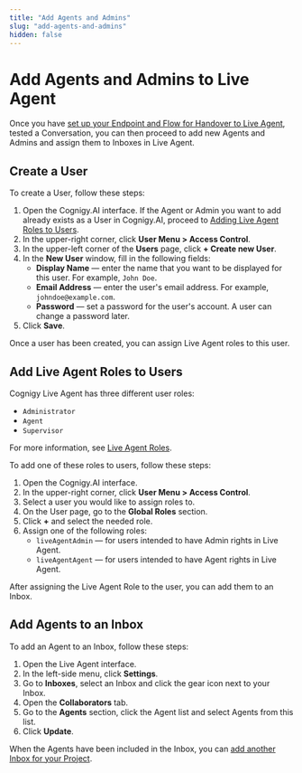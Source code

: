 ```yaml
---
title: "Add Agents and Admins" 
slug: "add-agents-and-admins" 
hidden: false 
---
```


# Add Agents and Admins to Live Agent

Once you have [set up your Endpoint and Flow for Handover to Live Agent](live-agent-setup-handover.md), tested a Conversation, you can then proceed to add new Agents and Admins and assign them to Inboxes in Live Agent.

## Create a User

To create a User, follow these steps:

1. Open the Cognigy.AI interface. If the Agent or Admin you want to add already exists as a User in Cognigy.AI, proceed to [Adding Live Agent Roles to Users](#Adding-Live-Agent-Roles-to-Users).
2. In the upper-right corner, click **User Menu > Access Control**.
3. In the upper-left corner of the **Users** page, click **+ Create new User**. 
4. In the **New User** window, fill in the following fields:
    - **Display Name** — enter the name that you want to be displayed for this user. For example, `John Doe`.
    - **Email Address** — enter the user's email address. For example, `johndoe@example.com`.
    - **Password** — set a password for the user's account. A user can change a password later.
5. Click **Save**.

Once a user has been created, you can assign Live Agent roles to this user.

## Add Live Agent Roles to Users

Cognigy Live Agent has three different user roles:

- `Administrator`
- `Agent`
- `Supervisor`

For more information, see [Live Agent Roles](../../roles.md).

To add one of these roles to users, follow these steps:

1. Open the Cognigy.AI interface.
2. In the upper-right corner, click **User Menu > Access Control**. 
3. Select a user you would like to assign roles to.
4. On the User page, go to the **Global Roles** section. 
5. Click **+** and select the needed role. 
6. Assign one of the following roles:
    - `liveAgentAdmin` — for users intended to have Admin rights in Live Agent.
    - `liveAgentAgent` — for users intended to have Agent rights in Live Agent.

After assigning the Live Agent Role to the user, you can add them to an Inbox.

## Add Agents to an Inbox

To add an Agent to an Inbox, follow these steps:

1. Open the Live Agent interface.
2. In the left-side menu, click **Settings**.
3. Go to **Inboxes**, select an Inbox and click the gear icon next to your Inbox.
4. Open the **Collaborators** tab. 
5. Go to the **Agents** section, click the Agent list and select Agents from this list. 
6. Click **Update**.

When the Agents have been included in the Inbox, you can [add another Inbox for your Project](https://docs.cognigy.com/ai/handover-providers/live-agent-setup/live-agent-setup-additional-inbox/).